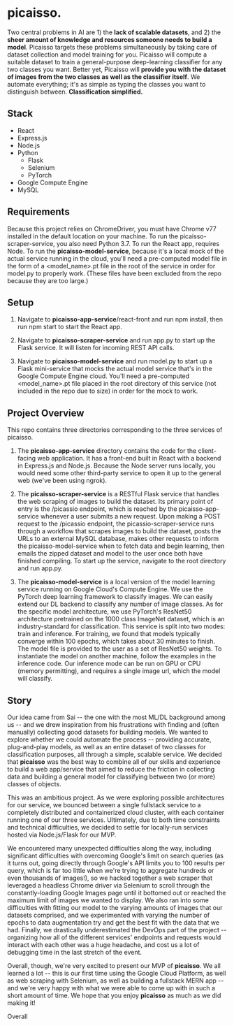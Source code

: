 # picaisso.
Two central problems in AI are 1) the **lack of scalable datasets**, and 2) the **sheer amount of knowledge and resources someone needs to build a model**. Picaisso targets these problems simultaneously by taking care of dataset collection and model training for you. Picaisso will compute a suitable dataset to train a general-purpose deep-learning classifier for any two classes you want. Better yet, Picaisso will **provide you with the dataset of images from the two classes as well as the classifier itself**. We automate everything; it's as simple as typing the classes you want to distinguish between. **Classification simplified.**

## Stack 

* React
* Express.js 
* Node.js 
* Python 
  * Flask 
  * Selenium 
  * PyTorch 
* Google Compute Engine 
* MySQL

## Requirements 
Because this project relies on ChromeDriver, you must have Chrome v77 installed in the default location on your machine. To run the picaisso-scraper-service, you also need Python 3.7. To run the React app, requires Node. To run the **picaisso-model-service**, because it's a local mock of the actual service running in the cloud, you'll need a pre-computed model file in the form of a <model_name>.pt file in the root of the service in order for model.py to properly work. (These files have been excluded from the repo because they are too large.) 

## Setup 

1. Navigate to **picaisso-app-service**/react-front and run npm install, then run npm start to start the React app. 

2. Navigate to **picaisso-scraper-service** and run app.py to start up the Flask service. It will listen for incoming REST API calls. 

3. Navigate to **picaisso-model-service** and run model.py to start up a Flask mini-service that mocks the actual model service that's in the Google Compute Engine cloud. You'll need a pre-computed <model_name>.pt file placed in the root directory of this service (not included in the repo due to size) in order for the mock to work. 


## Project Overview
This repo contains three directories corresponding to the three services of picaisso. 

1. The **picaisso-app-service** directory contains the code for the client-facing web application. It has a front-end built in React with a backend in Express.js and Node.js. Because the Node server runs locally, you would need some other third-party service to open it up to the general web (we've been using ngrok). 

2. The **picaisso-scraper-service** is a RESTful Flask service that handles the web scraping of images to build the dataset. Its primary point of entry is the /picassio endpoint, which is reached by the picaisso-app-service whenever a user submits a new request. Upon making a POST request to the /picassio endpoint, the picassio-scraper-service runs through a workflow that scrapes images to build the dataset, posts the URLs to an external MySQL database, makes other requests to inform the picaisso-model-service when to fetch data and begin learning, then emails the zipped dataset and model to the user once both have finished compiling. To start up the service, navigate to the root directory and run app.py.

3. The **picaisso-model-service** is a local version of the model learning service running on Google Cloud's Compute Engine. We use the PyTorch deep learning framework to classify images. We can easily extend our DL backend to classify any number of image classes. As for the specific model architecture, we use PyTorch's ResNet50 architecture pretrained on the 1000 class ImageNet dataset, which is an industry-standard for classification. This service is split into two modes: train and inference. For training, we found that models typically converge within 100 epochs, which takes about 30 minutes to finish. The model file is provided to the user as a set of ResNet50 weights. To instantiate the model on another machine, follow the examples in the inference code. Our inference mode can be run on GPU or CPU (memory permitting), and requires a single image url, which the model will classify.

## Story 
Our idea came from Sai -- the one with the most ML/DL background among us -- and we drew inspiration from his frustrations with finding and (often manually) collecting good datasets for building models. We wanted to explore whether we could automate the process -- providing accurate, plug-and-play models, as well as an entire dataset of two classes for classification purposes, all through a simple, scalable service. We decided that **picaisso** was the best way to combine all of our skills and experience to build a web app/service that aimed to reduce the friction in collecting data and building a general model for classifying between two (or more) classes of objects. 

This was an ambitious project. As we were exploring possible architectures for our service, we bounced between a single fullstack service to a completely distributed and containerized cloud cluster, with each container running one of our three services. Ultimately, due to both time constraints and technical difficulties, we decided to settle for locally-run services hosted via Node.js/Flask for our MVP. 

We encountered many unexpected difficulties along the way, including significant difficulties with overcoming Google's limit on search queries (as it turns out, going directly through Google's API limits you to 100 results per query, which is far too little when we're trying to aggregate hundreds or even thousands of images!), so we hacked together a web scraper that leveraged a headless Chrome driver via Selenium to scroll through the constantly-loading Google Images page until it bottomed out or reached the maximum limit of images we wanted to display. We also ran into some difficulties with fitting our model to the varying amounts of images that our datasets comprised, and we experimented with varying the number of epochs to data augmentation try and get the best fit with the data that we had. Finally, we drastically underestimated the DevOps part of the project -- organizing how all of the different services' endpoints and requests would interact with each other was a huge headache, and cost us a lot of debugging time in the last stretch of the event. 

Overall, though, we're very excited to present our MVP of **picaisso**. We all learned a lot -- this is our first time using the Google Cloud Platform, as well as web scraping with Selenium, as well as building a fullstack MERN app -- and we're very happy with what we were able to come up with in such a short amount of time. We hope that you enjoy **picaisso** as much as we did making it! 

Overall 
